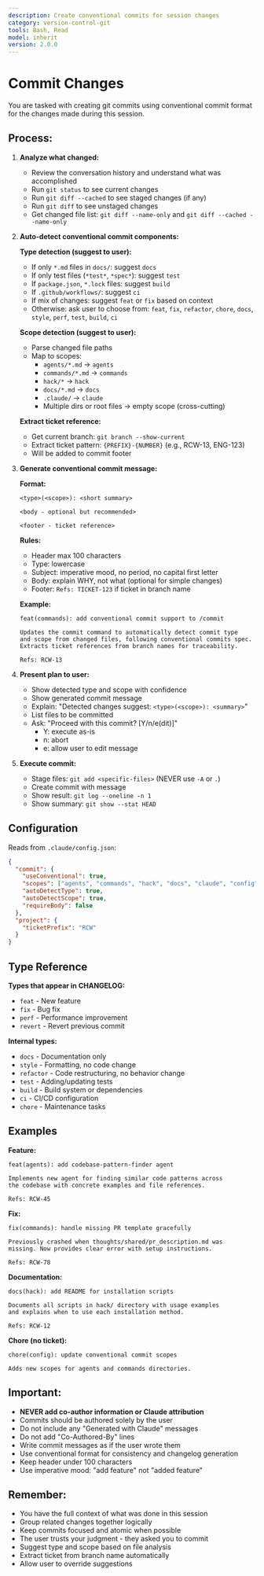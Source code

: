 ```yaml
---
description: Create conventional commits for session changes
category: version-control-git
tools: Bash, Read
model: inherit
version: 2.0.0
---
```


# Commit Changes

You are tasked with creating git commits using conventional commit format for the changes made
during this session.

## Process:

1. **Analyze what changed:**
   - Review the conversation history and understand what was accomplished
   - Run `git status` to see current changes
   - Run `git diff --cached` to see staged changes (if any)
   - Run `git diff` to see unstaged changes
   - Get changed file list: `git diff --name-only` and `git diff --cached --name-only`

2. **Auto-detect conventional commit components:**

   **Type detection (suggest to user):**
   - If only `*.md` files in `docs/`: suggest `docs`
   - If only test files (`*test*`, `*spec*`): suggest `test`
   - If `package.json`, `*.lock` files: suggest `build`
   - If `.github/workflows/`: suggest `ci`
   - If mix of changes: suggest `feat` or `fix` based on context
   - Otherwise: ask user to choose from: `feat`, `fix`, `refactor`, `chore`, `docs`, `style`,
     `perf`, `test`, `build`, `ci`

   **Scope detection (suggest to user):**
   - Parse changed file paths
   - Map to scopes:
     - `agents/*.md` → `agents`
     - `commands/*.md` → `commands`
     - `hack/*` → `hack`
     - `docs/*.md` → `docs`
     - `.claude/` → `claude`
     - Multiple dirs or root files → empty scope (cross-cutting)

   **Extract ticket reference:**
   - Get current branch: `git branch --show-current`
   - Extract ticket pattern: `{PREFIX}-{NUMBER}` (e.g., RCW-13, ENG-123)
   - Will be added to commit footer

3. **Generate conventional commit message:**

   **Format:**

   ```
   <type>(<scope>): <short summary>

   <body - optional but recommended>

   <footer - ticket reference>
   ```

   **Rules:**
   - Header max 100 characters
   - Type: lowercase
   - Subject: imperative mood, no period, no capital first letter
   - Body: explain WHY, not what (optional for simple changes)
   - Footer: `Refs: TICKET-123` if ticket in branch name

   **Example:**

   ```
   feat(commands): add conventional commit support to /commit

   Updates the commit command to automatically detect commit type
   and scope from changed files, following conventional commits spec.
   Extracts ticket references from branch names for traceability.

   Refs: RCW-13
   ```

4. **Present plan to user:**
   - Show detected type and scope with confidence
   - Show generated commit message
   - Explain: "Detected changes suggest: `<type>(<scope>): <summary>`"
   - List files to be committed
   - Ask: "Proceed with this commit? [Y/n/e(dit)]"
     - Y: execute as-is
     - n: abort
     - e: allow user to edit message

5. **Execute commit:**
   - Stage files: `git add <specific-files>` (NEVER use `-A` or `.`)
   - Create commit with message
   - Show result: `git log --oneline -n 1`
   - Show summary: `git show --stat HEAD`

## Configuration

Reads from `.claude/config.json`:

```json
{
  "commit": {
    "useConventional": true,
    "scopes": ["agents", "commands", "hack", "docs", "claude", "config"],
    "autoDetectType": true,
    "autoDetectScope": true,
    "requireBody": false
  },
  "project": {
    "ticketPrefix": "RCW"
  }
}
```

## Type Reference

**Types that appear in CHANGELOG:**

- `feat` - New feature
- `fix` - Bug fix
- `perf` - Performance improvement
- `revert` - Revert previous commit

**Internal types:**

- `docs` - Documentation only
- `style` - Formatting, no code change
- `refactor` - Code restructuring, no behavior change
- `test` - Adding/updating tests
- `build` - Build system or dependencies
- `ci` - CI/CD configuration
- `chore` - Maintenance tasks

## Examples

**Feature:**

```
feat(agents): add codebase-pattern-finder agent

Implements new agent for finding similar code patterns across
the codebase with concrete examples and file references.

Refs: RCW-45
```

**Fix:**

```
fix(commands): handle missing PR template gracefully

Previously crashed when thoughts/shared/pr_description.md was
missing. Now provides clear error with setup instructions.

Refs: RCW-78
```

**Documentation:**

```
docs(hack): add README for installation scripts

Documents all scripts in hack/ directory with usage examples
and explains when to use each installation method.

Refs: RCW-12
```

**Chore (no ticket):**

```
chore(config): update conventional commit scopes

Adds new scopes for agents and commands directories.
```

## Important:

- **NEVER add co-author information or Claude attribution**
- Commits should be authored solely by the user
- Do not include any "Generated with Claude" messages
- Do not add "Co-Authored-By" lines
- Write commit messages as if the user wrote them
- Use conventional format for consistency and changelog generation
- Keep header under 100 characters
- Use imperative mood: "add feature" not "added feature"

## Remember:

- You have the full context of what was done in this session
- Group related changes together logically
- Keep commits focused and atomic when possible
- The user trusts your judgment - they asked you to commit
- Suggest type and scope based on file analysis
- Extract ticket from branch name automatically
- Allow user to override suggestions

